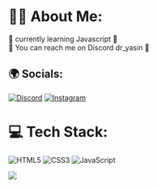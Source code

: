 # 🐱‍💻 About Me:
👀 currently learning Javascript 👀 <br>
🔖 You can reach me on Discord dr_yasin 🔖


## 🌍 Socials:
[![Discord](https://img.shields.io/badge/Discord-%237289DA.svg?logo=discord&logoColor=white)](https://discord.gg/https://discord.gg/UKrxSvKYMs) [![Instagram](https://img.shields.io/badge/Instagram-%23E4405F.svg?logo=Instagram&logoColor=white)](https://www.instagram.com/yasinzahmatkesh/) 


# 💻 Tech Stack:
![HTML5](https://img.shields.io/badge/html5-%23E34F26.svg?style=for-the-badge&logo=html5&logoColor=white) ![CSS3](https://img.shields.io/badge/css3-%231572B6.svg?style=for-the-badge&logo=css3&logoColor=white) ![JavaScript](https://img.shields.io/badge/javascript-%23323330.svg?style=for-the-badge&logo=javascript&logoColor=%23F7DF1E) 

[![](https://visitcount.itsvg.in/api?id=YasinZahmatkesh&label=Profile%20Views&color=5&icon=5&pretty=true)](https://visitcount.itsvg.in)
<!-- Proudly created with GPRM ( https://gprm.itsvg.in ) -->
